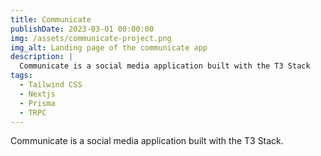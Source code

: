 ```yaml
---
title: Communicate
publishDate: 2023-03-01 00:00:00
img: /assets/communicate-project.png
img_alt: Landing page of the communicate app
description: |
  Communicate is a social media application built with the T3 Stack
tags:
  - Tailwind CSS
  - Nextjs
  - Prisma
  - TRPC
---
```


Communicate is a social media application built with the T3 Stack.